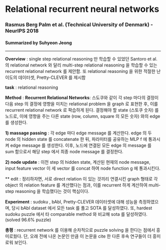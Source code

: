 # Relational recurrent neural networks
### Rasmus Berg Palm et al. (Technical University of Denmark) - NeurIPS 2018
#### Summarized by Suhyeon Jeong
---

 

**Overview** : single step relational reasoning 만 학습할 수 있었던 Santoro et al. 의 relational network 와 달리 multi-step relational reasoning 을 학습할 수 있는 recurrent relational network 를 제안함. 또 relational reasoning 을 위한 적절한 난이도의 데이터셋, Pretty-CLEVER 를 제시함

 

**task** : relational reasoning

 

**Method** : 
**Recurrent Relational Networks**: 스도쿠와 같이 각 step 마다의 결정이 다음 step 의 결정에 영향을 미치는 relational problem 을 graph 로 표현한 후, 이를 recurrent relational network 로 팍습하게 된다. 결정해야 할 state (스토쿠 숫자) 를 노드로, 이에 영향을 주는 다른 state (row, column, square 의 모든 숫자) 와의 edge 를 생성한다.


**1) massage passing** : 각 edge 마다 edge message 를 계산한다. edge 의 두 node 의 hidden state 를 concatenate 한 뒤, 파라미터를 공유하는 MLP f 에 통과시켜 edge message 를 생성한다. 이후, 노드에 연결된 모든 edge 의 message 를 sum 함으로서 해당 step 에서 최종 node message 를 결정한다. 


**2) node update** : 이전 step 의 hidden state, 계산된 현재의 node message, input feature vector 이 세 vector 를 concat 하여 node function g 에 통과시킨다. 

 ** edit : 정리하자면, 서로 direct relation 이 있는 것끼리 연결시킨 graph 형태로 각 object 의 relation feature 를 계산했다는 점과, 이를 recurrent 하게 계산하여 multi-step reasoning 을 학습했다는 것이 핵심이다.

**Experiment** : 
sudoku , bAbI, Pretty-CLEVER 데이터셋에 대해 성능을 측정하였으며, 당시 bAbI dataset 에서 모든 task 를 풀고 SOTA 를 달성하였다. 또, hardest sudoku puzzle 에서 타 comparable method 와 비교해 sota 를 달성하였다. (solved 96.6% puzzle)

 

**총평** : recurrent network 를 이용해 순차적으로 puzzle solving 을 한다는 점에서 흥미로웠다. 단, 오래 전에 나온 논문인 만큼 이 논문을 cite 한 다른 후속 연구들이 더 흥미로워 보인다.
